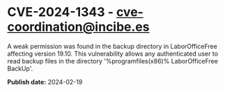# CVE-2024-1343 - cve-coordination@incibe.es

A weak permission was found in the backup directory in LaborOfficeFree affecting version 19.10. This vulnerability allows any authenticated user to read backup files in the directory '%programfiles(x86)% LaborOfficeFree BackUp'.

**Publish date:** 2024-02-19
